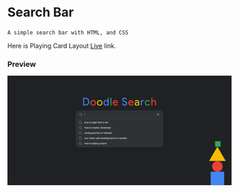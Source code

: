 # Search Bar

`A simple search bar with HTML, and CSS`

Here is Playing Card Layout [Live](https://theplayingcards.netlify.app/) link.

### Preview
![preview](./images/image.png)